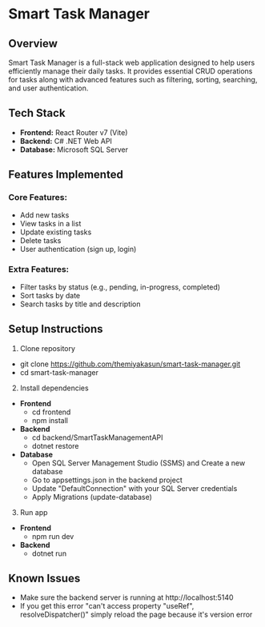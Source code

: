 # Smart Task Manager

## Overview 
Smart Task Manager is a full-stack web application designed to help users efficiently manage their daily tasks. It provides essential CRUD operations for tasks along with advanced features such as filtering, sorting, searching, and user authentication.

## Tech Stack 
- **Frontend:**  React Router v7 (Vite) 
- **Backend:** C# .NET Web API  
- **Database:** Microsoft SQL Server 

## Features Implemented
### Core Features:
- Add new tasks
- View tasks in a list
- Update existing tasks
- Delete tasks
- User authentication (sign up, login)

### Extra Features:
- Filter tasks by status (e.g., pending, in-progress, completed)
- Sort tasks by date
- Search tasks by title and description

## Setup Instructions
1. Clone repository
- git clone https://github.com/themiyakasun/smart-task-manager.git
- cd smart-task-manager
2. Install dependencies
- **Frontend**
  - cd frontend
  - npm install
- **Backend**
  - cd backend/SmartTaskManagementAPI
  - dotnet restore
- **Database**
  - Open SQL Server Management Studio (SSMS) and Create a new database
  - Go to appsettings.json in the backend project
  - Update "DefaultConnection" with your SQL Server credentials
  - Apply Migrations (update-database)
3. Run app
- **Frontend**
  - npm run dev
- **Backend**
  - dotnet run

## Known Issues 
- Make sure the backend server is running at http://localhost:5140
- If you get this error "can't access property "useRef", resolveDispatcher()" simply reload the page because it's version error 

     
